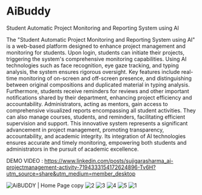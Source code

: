 # AiBuddy
Student Automatic Project Monitoring and Reporting System using AI


The "Student Automatic Project Monitoring and Reporting System using AI" is a web-based platform designed to enhance project management and monitoring for students. Upon login, students can initiate their projects, triggering the system's comprehensive monitoring capabilities. Using AI technologies such as face recognition, eye gaze tracking, and typing analysis, the system ensures rigorous oversight.
Key features include real-time monitoring of on-screen and off-screen presence, and distinguishing between original compositions and duplicated material in typing analysis. Furthermore, students receive reminders for reviews and other important notifications shared by their department, enhancing project efficiency and accountability. Administrators, acting as mentors, gain access to comprehensive visualized reports encompassing all student activities. They can also manage courses, students, and reminders, facilitating efficient supervision and support.
This innovative system represents a significant advancement in project management, promoting transparency, accountability, and academic integrity. Its integration of AI technologies ensures accurate and timely monitoring, empowering both students and administrators in the pursuit of academic excellence.

DEMO VIDEO : https://www.linkedin.com/posts/sujigarasharma_ai-projectmanagement-activity-7194333154172624896-Tv6H?utm_source=share&utm_medium=member_desktop

![AiBUDDY | Home Page copy](https://github.com/sujigarasharma/AiBuddy-StudentProjectMonitoringSystem/assets/114681230/cf715571-49fc-463e-bdd0-bf43de50e2d2)
![2](https://github.com/sujigarasharma/AiBuddy-StudentProjectMonitoringSystem/assets/114681230/955e9dfb-6bc8-47e2-9e6b-766c8402592b)
![3](https://github.com/sujigarasharma/AiBuddy-StudentProjectMonitoringSystem/assets/114681230/87f842f7-0768-4208-ad2c-985998797f23)
![4](https://github.com/sujigarasharma/AiBuddy-StudentProjectMonitoringSystem/assets/114681230/f332143c-8691-46c9-8fe5-2bcc82a5b04a)
![5](https://github.com/sujigarasharma/AiBuddy-StudentProjectMonitoringSystem/assets/114681230/52d20f49-b6e5-43a3-9efd-830e1bb2c626)
![1](https://github.com/sujigarasharma/AiBuddy-StudentProjectMonitoringSystem/assets/114681230/1229b86c-440b-4504-aed6-bc2edc59d634)
